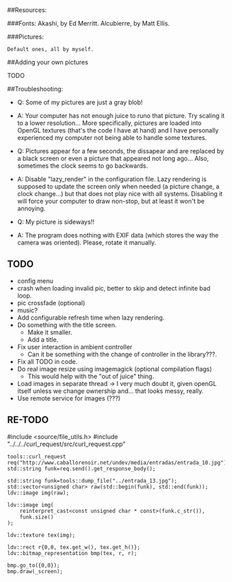 ##Resources:

###Fonts:
	Akashi, by Ed Merritt.
	Alcubierre, by Matt Ellis.

###Pictures:

	Default ones, all by myself.

##Adding your own pictures

TODO

##Troubleshooting:

- Q: Some of my pictures are just a gray blob!
- A: Your computer has not enough juice to runo that picture. Try scaling it to a lower resolution... More specifically, pictures are loaded into OpenGL textures (that's the code I have at hand) and I have personally experienced my computer not being able to handle some textures.

- Q: Pictures appear for a few seconds, the dissapear and are replaced by a black screen or even a picture that appeared not long ago... Also, sometimes the clock seems to go backwards.
- A: Disable "lazy_render" in the configuration file. Lazy rendering is supposed to update the screen only when needed (a picture change, a clock change...) but that does not play nice with all systems. Disabling it will force your computer to draw non-stop, but at least it won't be annoying.

- Q: My picture is sideways!!
- A: The program does nothing with EXIF data (which stores the way the camera was oriented). Please, rotate it manually.

## TODO

- config menu
- crash when loading invalid pic, better to skip and detect infinite bad loop.
- pic crossfade (optional)
- music?
- Add configurable refresh time when lazy rendering.
- Do something with the title screen.
	- Make it smaller.
	- Add a title.
- Fix user interaction in ambient controller
	- Can it be something with the change of controller in the library???.
- Fix all TODO in code.
- Do real image resize using imagemagick (optional compilation flags)
	- This would help with the "out of juice" thing.
- Load images in separate thread -> I very much doubt it, given openGL itself unless we change ownership and... that looks messy, really.
- Use remote service for images (???)

## RE-TODO

#include <source/file_utils.h>
#include "../../../curl_request/src/curl_request.cpp"

	tools::curl_request req("http://www.caballorenoir.net/undev/media/entradas/entrada_10.jpg");
	std::string funk=req.send().get_response_body();

	std::string funk=tools::dump_file("../entrada_13.jpg");
	std::vector<unsigned char> raw(std::begin(funk), std::end(funk));
	ldv::image img(raw);

	ldv::image img(
		reinterpret_cast<const unsigned char * const>(funk.c_str()),
		funk.size()
	);

	ldv::texture tex(img);

	ldv::rect r{0,0, tex.get_w(), tex.get_h()};
	ldv::bitmap_representation bmp(tex, r, r);

	bmp.go_to({0,0});
	bmp.draw(_screen);
